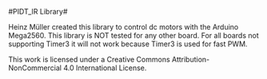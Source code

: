 

#PIDT_IR Library#

Heinz Müller created this library to control dc motors with the Arduino Mega2560.
This library is NOT tested for any other board.
For all boards not supporting Timer3 it will not work because Timer3 is used for fast PWM.

This work is licensed under a Creative Commons Attribution-NonCommercial 4.0 International License.

